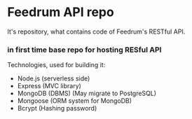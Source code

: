 # Feedrum API repo

It's repository, what contains code of Feedrum's RESTful API.

### in first time base repo for hosting RESful API


Technologies, used for building it:
- Node.js (serverless side)
- Express (MVC library)
- MongoDB (DBMS) (May migrate to PostgreSQL)
- Mongoose (ORM system for MongoDB)
- Bcrypt (Hashing password)


